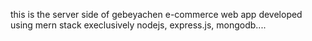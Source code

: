 this is the server side of gebeyachen e-commerce web app developed using mern stack execlusively nodejs, express.js, mongodb.... 
